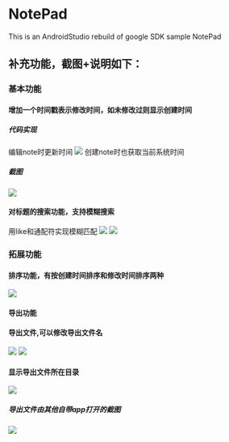 # NotePad
This is an AndroidStudio rebuild of google SDK sample NotePad

## 补充功能，截图+说明如下：
### 基本功能
#### 增加一个时间戳表示修改时间，如未修改过则显示创建时间
##### 代码实现
编辑note时更新时间
![](https://i.loli.net/2019/05/19/5ce105df0469f40391.png)
创建note时也获取当前系统时间
##### 截图
![](https://i.loli.net/2019/05/19/5ce0f67ed44fd35748.jpg)
#### 对标题的搜索功能，支持模糊搜索
用like和通配符实现模糊匹配
![](https://i.loli.net/2019/05/19/5ce107067e14232916.png)
![](https://i.loli.net/2019/05/19/5ce0fa8aef5b479714.jpg)
### 拓展功能
#### 排序功能，有按创建时间排序和修改时间排序两种
![](https://i.loli.net/2019/05/19/5ce0ff213d8de13940.jpg)
#### 导出功能
#### 导出文件,可以修改导出文件名
![](https://i.loli.net/2019/05/19/5ce107be349ef72017.png)
![](https://i.loli.net/2019/05/19/5ce101a9d660b13781.jpg)
#### 显示导出文件所在目录
![](https://i.loli.net/2019/05/19/5ce1022606df294689.jpg)
##### 导出文件由其他自带app打开的截图
![](https://i.loli.net/2019/05/19/5ce102900ba9027684.jpg)


